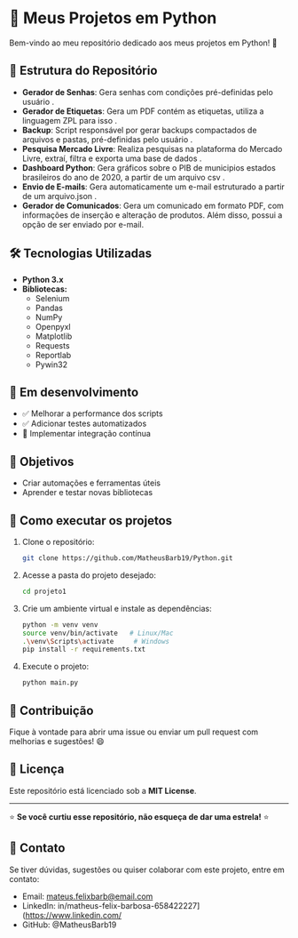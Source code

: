 # 🚀 Meus Projetos em Python

Bem-vindo ao meu repositório dedicado aos meus projetos em Python! 🐍

## 📁 Estrutura do Repositório

- **Gerador de Senhas**: Gera senhas com condições pré-definidas pelo usuário .
- **Gerador de Etiquetas**: Gera um PDF contém as etiquetas, utiliza a linguagem ZPL para isso .
- **Backup**: Script responsável por gerar backups compactados de arquivos e pastas, pré-definidas pelo usuário .
- **Pesquisa Mercado Livre**: Realiza pesquisas na plataforma do Mercado Livre, extraí, filtra e exporta uma base de dados .
- **Dashboard Python**: Gera gráficos sobre o PIB de municipios estados brasileiros do ano de 2020, a partir de um arquivo csv .
- **Envio de E-mails**: Gera automaticamente um e-mail estruturado a partir de um arquivo.json .
- **Gerador de Comunicados**: Gera um comunicado em formato PDF, com informações de inserção e alteração de produtos. Além disso, possui a opção de ser enviado por e-mail.
    
## 🛠️ Tecnologias Utilizadas

- **Python 3.x**
- **Bibliotecas:**
  - Selenium
  - Pandas
  - NumPy
  - Openpyxl
  - Matplotlib
  - Requests
  - Reportlab
  - Pywin32

## 🚧 Em desenvolvimento

- ✅ Melhorar a performance dos scripts
- ✅ Adicionar testes automatizados
- 🔧 Implementar integração contínua

## 🎯 Objetivos

- Criar automações e ferramentas úteis
- Aprender e testar novas bibliotecas

## 📌 Como executar os projetos

1. Clone o repositório:
   ```bash
   git clone https://github.com/MatheusBarb19/Python.git
   ```
2. Acesse a pasta do projeto desejado:
   ```bash
   cd projeto1
   ```
3. Crie um ambiente virtual e instale as dependências:
   ```bash
   python -m venv venv
   source venv/bin/activate   # Linux/Mac
   .\venv\Scripts\activate     # Windows
   pip install -r requirements.txt
   ```
4. Execute o projeto:
   ```bash
   python main.py
   ```

## 🤝 Contribuição

Fique à vontade para abrir uma issue ou enviar um pull request com melhorias e sugestões! 😄

## 📝 Licença

Este repositório está licenciado sob a **MIT License**.

---

⭐ **Se você curtiu esse repositório, não esqueça de dar uma estrela!** ⭐

## 📩 Contato
Se tiver dúvidas, sugestões ou quiser colaborar com este projeto, entre em contato:

- Email: mateus.felixbarb@email.com
- LinkedIn: in/matheus-felix-barbosa-658422227](https://www.linkedin.com/
- GitHub: @MatheusBarb19
